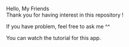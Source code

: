 Hello, My Friends  
Thank you for having interest in this repository ! 

If you have problem, feel free to ask me ^^ 

You can watch the tutorial for this app.
